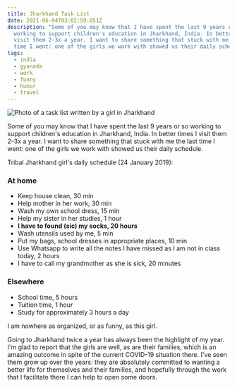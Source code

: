 ```yaml
---
title: Jharkhand Task List
date: 2021-06-04T03:02:59.851Z
description: "Some of you may know that I have spent the last 9 years or so
  working to support children's education in Jharkhand, India. In better times I
  visit them 2-3x a year. I want to share something that stuck with me the last
  time I went: one of the girls we work with showed us their daily schedule."
tags:
  - india
  - gyanada
  - work
  - funny
  - humor
  - travel
---
```

![Photo of a task list written by a girl in Jharkhand](img/jharkhandtasklist.jpg "Jharkhand task list photo")

Some of you may know that I have spent the last 9 years or so working to support children's education in Jharkhand, India. In better times I visit them 2-3x a year. I want to share something that stuck with me the last time I went: one of the girls we work with showed us their daily schedule.

Tribal Jharkhand girl's daily schedule (24 January 2019):

### At home

* Keep house clean, 30 min
* Help mother in her work, 30 min
* Wash my own school dress, 15 min
* Help my sister in her studies, 1 hour
* **I have to found (sic) my socks, 20 hours**
* Wash utensils used by me, 5 min
* Put my bags, school dresses in appropriate places, 10 min
* Use Whatsapp to write all the notes I have missed as I am not in class today, 2 hours
* I have to call my grandmother as she is sick, 20 minutes

### Elsewhere

* School time, 5 hours
* Tuition time, 1 hour
* Study for approximately 3 hours a day

I am nowhere as organized, or as funny, as this girl.

Going to Jharkhand twice a year has always been the highlight of my year. I'm glad to report that the girls are well, as are their families, which is an amazing outcome in spite of the current COVID-19 situation there. I've seen them grow up over the years: they are absolutely committed to wanting a better life for themselves and their families, and hopefully through the work that I facilitate there I can help to open some doors. 